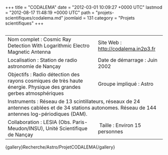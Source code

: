 +++
title = "CODALEMA"
date = "2012-03-01 10:09:27 +0000 UTC"
lastmod = "2012-08-17 11:48:19 +0000 UTC"
path = "projets-scientifiques/codalema.md"
joomlaid = 131
category = "Projets scientifiques"
+++
<table _mce_new="1" align="left" border="0">
<tbody>
<tr>
<td>Nom complet : Cosmic Ray Detection With Logarithmic Electro Magnetic Antenna</td>
<td>Site Web : <a href="http://codalema.in2p3.fr"></a><a data-mce-bogus="1" href="http://codalema.in2p3.fr">http://codalema.in2p3.fr</a></td>
</tr>
<tr>
<td>Localisation : Station de radio astronomie de Nançay</td>
<td>Date de démarrage : Juin 2002</td>
</tr>
<tr>
<td>Objectifs : Radio détection des rayons cosmiques de très haute énergie. Physique des grandes gerbes atmosphériques</td>
<td>Groupe impliqué : Astro</td>
</tr>
<tr>
<td colspan="2">Instruments : Réseau de 13 scintillateurs, réseaux de 24 antennes cablées et de 34 stations autonomes. Réseau de 144 antennes log-périodiques (DAM).</td>
</tr>
<tr>
<td>Collaboration : LESIA (Obs. Paris-Meudon/INSU), Unité Scientifique de Nançay</td>
<td> Taille : Environ 15 personnes</td>
</tr>
</tbody>
</table>
<p>{gallery}Recherche/Astro/ProjetCODALEMA{/gallery}</p>